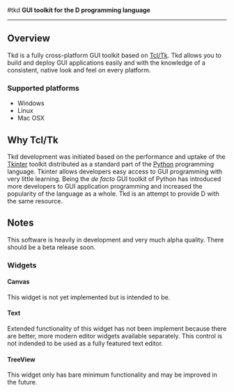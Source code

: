 #tkd
**GUI toolkit for the D programming language**

---

## Overview

Tkd is a fully cross-platform GUI toolkit based on 
[Tcl/Tk](http://www.tcl.tk/). Tkd allows you to build and deploy GUI 
applications easily and with the knowledge of a consistent, native look and 
feel on every platform.

### Supported platforms

* Windows
* Linux
* Mac OSX

## Why Tcl/Tk

Tkd development was initiated based on the performance and uptake of the 
[Tkinter](https://wiki.python.org/moin/TkInter) toolkit distributed as a 
standard part of the [Python](https://www.python.org/) programming language. 
Tkinter allows developers easy access to GUI programming with very little 
learning.  Being the _de facto_ GUI toolkit of Python has introduced more 
developers to GUI application programming and increased the popularity of the 
language as a whole. Tkd is an attempt to provide D with the same resource.

## Notes

This software is heavily in development and very much alpha quality. There 
should be a beta release soon.

### Widgets

#### Canvas 

This widget is not yet implemented but is intended to be.

#### Text

Extended functionality of this widget has not been implement because there are 
better, more modern editor widgets available separately. This control is not 
indended to be used as a fully featured text editor.

#### TreeView

This widget only has bare minimum functionality and may be improved in the future.
